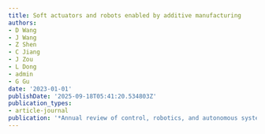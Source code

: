 ```yaml
---
title: Soft actuators and robots enabled by additive manufacturing
authors:
- D Wang
- J Wang
- Z Shen
- C Jiang
- J Zou
- L Dong
- admin
- G Gu
date: '2023-01-01'
publishDate: '2025-09-18T05:41:20.534803Z'
publication_types:
- article-journal
publication: '*Annual review of control, robotics, and autonomous systems*'
---
```


